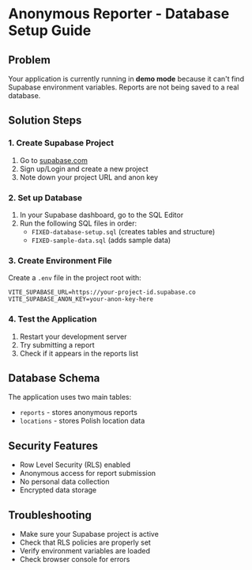 # Anonymous Reporter - Database Setup Guide

## Problem
Your application is currently running in **demo mode** because it can't find Supabase environment variables. Reports are not being saved to a real database.

## Solution Steps

### 1. Create Supabase Project
1. Go to [supabase.com](https://supabase.com)
2. Sign up/Login and create a new project
3. Note down your project URL and anon key

### 2. Set up Database
1. In your Supabase dashboard, go to the SQL Editor
2. Run the following SQL files in order:
   - `FIXED-database-setup.sql` (creates tables and structure)
   - `FIXED-sample-data.sql` (adds sample data)

### 3. Create Environment File
Create a `.env` file in the project root with:

```env
VITE_SUPABASE_URL=https://your-project-id.supabase.co
VITE_SUPABASE_ANON_KEY=your-anon-key-here
```

### 4. Test the Application
1. Restart your development server
2. Try submitting a report
3. Check if it appears in the reports list

## Database Schema
The application uses two main tables:
- `reports` - stores anonymous reports
- `locations` - stores Polish location data

## Security Features
- Row Level Security (RLS) enabled
- Anonymous access for report submission
- No personal data collection
- Encrypted data storage

## Troubleshooting
- Make sure your Supabase project is active
- Check that RLS policies are properly set
- Verify environment variables are loaded
- Check browser console for errors


